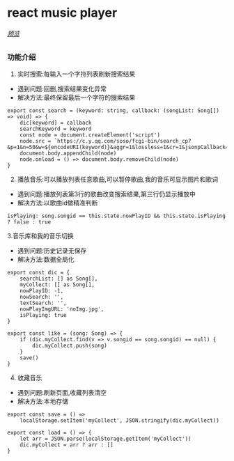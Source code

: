 # react music player
###### [预览](https://gillpft.github.io/)
### 功能介绍
1. 实时搜索:每输入一个字符列表刷新搜索结果
- 遇到问题:回删,搜索结果变化异常
- 解决方法:最终保留最后一个字符的搜索结果

```
export const search = (keyword: string, callback: (songList: Song[]) => void) => {
    dic[keyword] = callback
    searchKeyword = keyword
    const node = document.createElement('script')
    node.src = `https://c.y.qq.com/soso/fcgi-bin/search_cp?&p=1&n=50&w=${encodeURI(keyword)}&aggr=1&lossless=1&cr=1&jsonpCallback=${SEARCH_CALLBACK}`
    document.body.appendChild(node)
    node.onload = () => document.body.removeChild(node)
}

```

2. 播放音乐:可以播放列表任意歌曲,可以暂停歌曲,我的音乐可显示图片和歌词
- 遇到问题:播放列表第3行的歌曲改变搜索结果,第三行仍显示播放中
- 解决方法:以歌曲id做精准判断
 
```
isPlaying: song.songid == this.state.nowPlayID && this.state.isPlaying ? false : true
```

3.音乐库和我的音乐切换
- 遇到问题:历史记录无保存
- 解决方法:数据全局化

```
export const dic = {
    searchList: [] as Song[],
    myCollect: [] as Song[],
    nowPlayID: -1,
    nowSearch: '',
    textSearch: '',
    nowPlayImgURL: 'noImg.jpg',
    isPlaying: true
}

export const like = (song: Song) => {
    if (dic.myCollect.find(v => v.songid == song.songid) == null) {
        dic.myCollect.push(song)
    }
    save()
}
```


4. 收藏音乐
- 遇到问题:刷新页面,收藏列表清空
- 解决方法:本地存储
```
export const save = () =>
    localStorage.setItem('myCollect', JSON.stringify(dic.myCollect))

export const load = () => {
    let arr = JSON.parse(localStorage.getItem('myCollect'))
    dic.myCollect = arr ? arr : []
}
```



